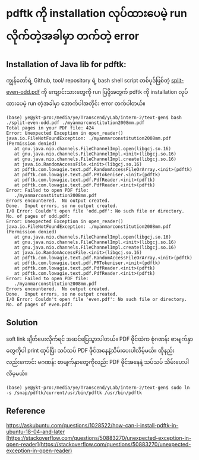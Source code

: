 # pdftk ကို installation လုပ်ထားပေမဲ့ run လိုက်တဲ့အခါမှာ တက်တဲ့ error  

## Installation of Java lib for pdftk:

ကျွန်တော်ရဲ့ Github, tool/ repository ရဲ့ bash shell script တစ်ပုဒ်ဖြစ်တဲ့ [split-even-odd.pdf](https://github.com/ye-kyaw-thu/tools/blob/master/bash/split-even-odd-pdf.sh) ကို ကျောင်းသားတွေကို run ပြဖို့အတွက် pdftk ကို installation လုပ်ထားပေမဲ့ run တဲ့အခါမှာ အောက်ပါအတိုင်း error တက်ပါတယ်။   

```
(base) ye@ykt-pro:/media/ye/Transcend/yLab/intern-2/text-gen$ bash ./split-even-odd.pdf ./myanmarconstitution2008mm.pdf 
Total pages in your PDF file: 424
Error: Unexpected Exception in open_reader()
java.io.FileNotFoundException: ./myanmarconstitution2008mm.pdf (Permission denied)
   at gnu.java.nio.channels.FileChannelImpl.open(libgcj.so.16)
   at gnu.java.nio.channels.FileChannelImpl.<init>(libgcj.so.16)
   at gnu.java.nio.channels.FileChannelImpl.create(libgcj.so.16)
   at java.io.RandomAccessFile.<init>(libgcj.so.16)
   at pdftk.com.lowagie.text.pdf.RandomAccessFileOrArray.<init>(pdftk)
   at pdftk.com.lowagie.text.pdf.PRTokeniser.<init>(pdftk)
   at pdftk.com.lowagie.text.pdf.PdfReader.<init>(pdftk)
   at pdftk.com.lowagie.text.pdf.PdfReader.<init>(pdftk)
Error: Failed to open PDF file: 
   ./myanmarconstitution2008mm.pdf
Errors encountered.  No output created.
Done.  Input errors, so no output created.
I/O Error: Couldn't open file 'odd.pdf': No such file or directory.
No. of pages of odd.pdf: 
Error: Unexpected Exception in open_reader()
java.io.FileNotFoundException: ./myanmarconstitution2008mm.pdf (Permission denied)
   at gnu.java.nio.channels.FileChannelImpl.open(libgcj.so.16)
   at gnu.java.nio.channels.FileChannelImpl.<init>(libgcj.so.16)
   at gnu.java.nio.channels.FileChannelImpl.create(libgcj.so.16)
   at java.io.RandomAccessFile.<init>(libgcj.so.16)
   at pdftk.com.lowagie.text.pdf.RandomAccessFileOrArray.<init>(pdftk)
   at pdftk.com.lowagie.text.pdf.PRTokeniser.<init>(pdftk)
   at pdftk.com.lowagie.text.pdf.PdfReader.<init>(pdftk)
   at pdftk.com.lowagie.text.pdf.PdfReader.<init>(pdftk)
Error: Failed to open PDF file: 
   ./myanmarconstitution2008mm.pdf
Errors encountered.  No output created.
Done.  Input errors, so no output created.
I/O Error: Couldn't open file 'even.pdf': No such file or directory.
No. of pages of even.pdf: 
```

## Solution

soft link ချိတ်ပေးလိုက်ရင် အဆင်ပြေသွားပါတယ်။ PDF ဖိုင်ထဲက စုံဂဏန်း စာမျက်နှာတွေကိုပါ print ထုပ်ပြီး သပ်သပ် PDF ဖိုင်အနေနဲ့သိမ်းပေးပါလိမ့်မယ်။ ထိုနည်းလည်းကောင်း မဂဏန်း စာမျက်နှာတွေကိုလည်း PDF ဖိုင်အနေနဲ့ သပ်သပ် သိမ်းပေးပါလိမ့မယ်။  

```
(base) ye@ykt-pro:/media/ye/Transcend/yLab/intern-2/text-gen$ sudo ln -s /snap/pdftk/current/usr/bin/pdftk /usr/bin/pdftk
```

## Reference

[https://askubuntu.com/questions/1028522/how-can-i-install-pdftk-in-ubuntu-18-04-and-later  ](https://askubuntu.com/questions/1028522/how-can-i-install-pdftk-in-ubuntu-18-04-and-later  )  
[https://stackoverflow.com/questions/50883270/unexpected-exception-in-open-reader](https://stackoverflow.com/questions/50883270/unexpected-exception-in-open-reader)  
